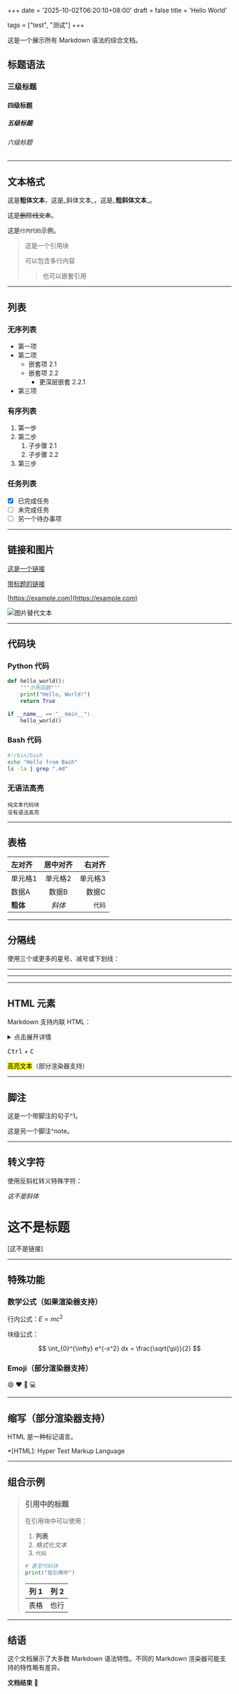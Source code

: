 +++
date = '2025-10-02T06:20:10+08:00'
draft = false
title = 'Hello World'

tags = ["test", "测试"]
+++

这是一个展示所有 Markdown 语法的综合文档。

## 标题语法

### 三级标题

#### 四级标题

##### 五级标题

###### 六级标题

---

## 文本格式

这是**粗体文本**，这是_斜体文本_，这是_**粗斜体文本**_。

这是~~删除线文本~~。

这是`行内代码`示例。

> 这是一个引用块
> 
> 可以包含多行内容
> 
> > 也可以嵌套引用

---

## 列表

### 无序列表

- 第一项
- 第二项
    - 嵌套项 2.1
    - 嵌套项 2.2
        - 更深层嵌套 2.2.1
- 第三项

### 有序列表

1. 第一步
2. 第二步
    1. 子步骤 2.1
    2. 子步骤 2.2
3. 第三步

### 任务列表

- [x] 已完成任务
- [ ] 未完成任务
- [ ] 另一个待办事项

---

## 链接和图片

[这是一个链接](https://example.com)

[带标题的链接](https://example.com "悬停时显示")

[https://example.com](https://example.com)

![图片替代文本](https://via.placeholder.com/150 "图片标题")

---

## 代码块

### Python 代码

```python
def hello_world():
    """示例函数"""
    print("Hello, World!")
    return True

if __name__ == "__main__":
    hello_world()
```

### Bash 代码

```bash
#!/bin/bash
echo "Hello from Bash"
ls -la | grep ".md"
```

### 无语法高亮

```
纯文本代码块
没有语法高亮
```

---

## 表格

|左对齐|居中对齐|右对齐|
|:--|:-:|--:|
|单元格1|单元格2|单元格3|
|数据A|数据B|数据C|
|**粗体**|_斜体_|`代码`|

---

## 分隔线

使用三个或更多的星号、减号或下划线：

---

---

---

## HTML 元素

Markdown 支持内联 HTML：

<details> <summary>点击展开详情</summary>

这是折叠的内容。

可以包含**Markdown**格式。

</details>

<kbd>Ctrl</kbd> + <kbd>C</kbd>

<mark>高亮文本</mark>（部分渲染器支持）

---

## 脚注

这是一个带脚注的句子^1。

这是另一个脚注^note。

---

## 转义字符

使用反斜杠转义特殊字符：

*这不是斜体*

# 这不是标题

[这不是链接]

---

## 特殊功能

### 数学公式（如果渲染器支持）

行内公式：$E = mc^2$

块级公式：

$$ \int_{0}^{\infty} e^{-x^2} dx = \frac{\sqrt{\pi}}{2} $$

### Emoji（部分渲染器支持）

:smile: :heart: :rocket: :computer:

---

## 缩写（部分渲染器支持）

HTML 是一种标记语言。

*[HTML]: Hyper Text Markup Language

---

## 组合示例

> ### 引用中的标题
> 
> 在引用块中可以使用：
> 
> 1. **列表**
> 2. _格式化文本_
> 3. `代码`
> 
> ```python
> # 甚至代码块
> print("在引用中")
> ```
> 
> |列 1|列 2|
> |---|---|
> |表格|也行|

---

## 结语

这个文档展示了大多数 Markdown 语法特性。不同的 Markdown 渲染器可能支持的特性略有差异。

**文档结束** 🎉
